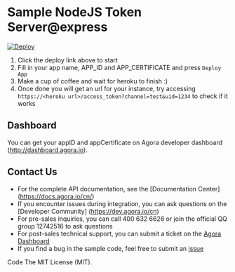 # Sample NodeJS Token Server@express

[![Deploy](https://www.herokucdn.com/deploy/button.svg)](https://heroku.com/deploy?template=https://github.com/diegojcn/agora-token-server-nodejs)

1. Click the deploy link above to start
2. Fill in your app name, APP_ID and APP_CERTIFICATE and press `Deploy App`
3. Make a cup of coffee and wait for heroku to finish :)
4. Once done you will get an url for your instance, try accessing `https://<heroku url>/access_token?channel=test&uid=1234` to check if it works

## Dashboard

You can get your appID and appCertificate on Agora developer dashboard (http://dashboard.agora.io).

## Contact Us
- For the complete API documentation, see the [Documentation Center] (https://docs.agora.io/cn/)
- If you encounter issues during integration, you can ask questions on the [Developer Community] (https://dev.agora.io/cn)
- For pre-sales inquiries, you can call 400 632 6626 or join the official QQ group 12742516 to ask questions
- For post-sales technical support, you can submit a ticket on the [Agora Dashboard](https://dashboard.agora.io)
- If you find a bug in the sample code, feel free to submit an [issue](https://github.com/AgoraIO-Community/TokenServer-nodejs/issues)

Code
The MIT License (MIT).
